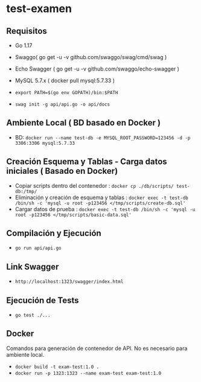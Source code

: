 # test-examen

## Requisitos

* Go 1.17
* Swaggo( go get -u -v github.com/swaggo/swag/cmd/swag )
* Echo Swagger ( go get -u -v github.com/swaggo/echo-swagger )
* MySQL 5.7.x ( docker pull mysql:5.7.33 )

* `export PATH=$(go env GOPATH)/bin:$PATH`
* `swag init -g api/api.go -o api/docs`


## Ambiente Local ( BD basado en Docker )

* BD: `docker run --name test-db -e MYSQL_ROOT_PASSWORD=123456 -d -p 3306:3306 mysql:5.7.33`

## Creación Esquema y Tablas - Carga datos iniciales ( Basado en Docker)

* Copiar scripts dentro del contenedor : `docker cp ./db/scripts/ test-db:/tmp/`
* Eliminación y creación de esquema y tablas : `docker exec -t test-db /bin/sh -c 'mysql -u root -p123456 </tmp/scripts/create-db.sql'`
* Cargar datos de prueba : `docker exec -t test-db /bin/sh -c 'mysql -u root -p123456 </tmp/scripts/basic-data.sql'`

## Compilación y Ejecución

* `go run api/api.go`

## Link Swagger

* `http://localhost:1323/swagger/index.html`

## Ejecución de Tests

* `go test ./...`

## Docker

Comandos para generación de contenedor de API. No es necesario para ambiente local.

* `docker build -t exam-test:1.0 .`
* `docker run -p 1323:1323 --name exam-test exam-test:1.0`

